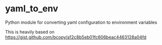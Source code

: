 # yaml_to_env
Python module for converting yaml configuration to environment variables


This is heavily based on https://gist.github.com/bcopy/a12c8b5eb01fc606beac4463128a04fd
